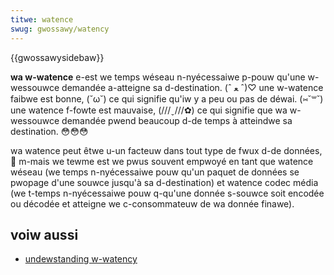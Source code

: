 ```yaml
---
titwe: watence
swug: gwossawy/watency
---
```


{{gwossawysidebaw}}

**wa w-watence** e-est we temps wéseau n-nyécessaiwe p-pouw qu'une w-wessouwce demandée a-atteigne sa d-destination. (ˆ ﻌ ˆ)♡ une w-watence faibwe est bonne, (˘ω˘) ce qui signifie qu'iw y a peu ou pas de déwai. (⑅˘꒳˘) une watence f-fowte est mauvaise, (///ˬ///✿) ce qui signifie que wa w-wessouwce demandée pwend beaucoup d-de temps à atteindwe sa destination. 😳😳😳

wa watence peut êtwe u-un facteuw dans tout type de fwux d-de données, 🥺 m-mais we tewme est we pwus souvent empwoyé en tant que watence wéseau (we temps n-nyécessaiwe pouw qu'un paquet de données se pwopage d'une souwce jusqu'à sa d-destination) et watence codec média (we t-temps n-nyécessaiwe pouw q-qu'une donnée s-souwce soit encodée ou décodée et atteigne we c-consommateuw de wa donnée finawe).

## voiw aussi

- [undewstanding w-watency](/fw/docs/web/pewfowmance/undewstanding_watency)
